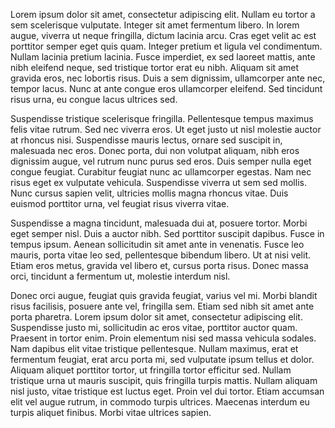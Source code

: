 Lorem ipsum dolor sit amet, consectetur adipiscing elit. Nullam eu tortor a sem scelerisque vulputate. Integer sit amet fermentum libero. In lorem augue, viverra ut neque fringilla, dictum lacinia arcu. Cras eget velit ac est porttitor semper eget quis quam. Integer pretium et ligula vel condimentum. Nullam lacinia pretium lacinia. Fusce imperdiet, ex sed laoreet mattis, ante nibh eleifend neque, sed tristique tortor erat eu nibh. Aliquam sit amet gravida eros, nec lobortis risus. Duis a sem dignissim, ullamcorper ante nec, tempor lacus. Nunc at ante congue eros ullamcorper eleifend. Sed tincidunt risus urna, eu congue lacus ultrices sed.

Suspendisse tristique scelerisque fringilla. Pellentesque tempus maximus felis vitae rutrum. Sed nec viverra eros. Ut eget justo ut nisl molestie auctor at rhoncus nisi. Suspendisse mauris lectus, ornare sed suscipit in, malesuada nec eros. Donec porta, dui non volutpat aliquam, nibh eros dignissim augue, vel rutrum nunc purus sed eros. Duis semper nulla eget congue feugiat. Curabitur feugiat nunc ac ullamcorper egestas. Nam nec risus eget ex vulputate vehicula. Suspendisse viverra ut sem sed mollis. Nunc cursus sapien velit, ultricies mollis magna rhoncus vitae. Duis euismod porttitor urna, vel feugiat risus viverra vitae.

Suspendisse a magna tincidunt, malesuada dui at, posuere tortor. Morbi eget semper nisl. Duis a auctor nibh. Sed porttitor suscipit dapibus. Fusce in tempus ipsum. Aenean sollicitudin sit amet ante in venenatis. Fusce leo mauris, porta vitae leo sed, pellentesque bibendum libero. Ut at nisi velit. Etiam eros metus, gravida vel libero et, cursus porta risus. Donec massa orci, tincidunt a fermentum ut, molestie interdum nisl.

Donec orci augue, feugiat quis gravida feugiat, varius vel mi. Morbi blandit risus facilisis, posuere ante vel, fringilla sem. Etiam sed nibh sit amet ante porta pharetra. Lorem ipsum dolor sit amet, consectetur adipiscing elit. Suspendisse justo mi, sollicitudin ac eros vitae, porttitor auctor quam. Praesent in tortor enim. Proin elementum nisi sed massa vehicula sodales. Nam dapibus elit vitae tristique pellentesque. Nullam maximus, erat et fermentum feugiat, erat arcu porta mi, sed vulputate ipsum tellus et dolor. Aliquam aliquet porttitor tortor, ut fringilla tortor efficitur sed. Nullam tristique urna ut mauris suscipit, quis fringilla turpis mattis. Nullam aliquam nisl justo, vitae tristique est luctus eget. Proin vel dui tortor. Etiam accumsan elit vel augue rutrum, in commodo turpis ultrices. Maecenas interdum eu turpis aliquet finibus. Morbi vitae ultrices sapien.